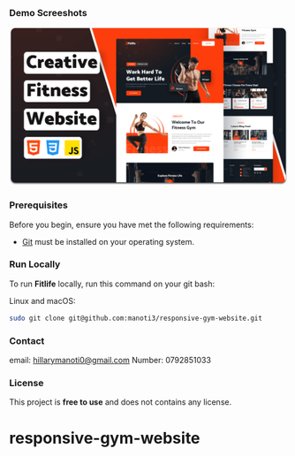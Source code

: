 

<br />

### Demo Screeshots

![Fitlife Desktop Demo](./readme-images/desktop.png "Desktop Demo")

### Prerequisites

Before you begin, ensure you have met the following requirements:

* [Git](https://git-scm.com/downloads "Download Git") must be installed on your operating system.

### Run Locally

To run **Fitlife** locally, run this command on your git bash:

Linux and macOS:

```bash
sudo git clone git@github.com:manoti3/responsive-gym-website.git
```


### Contact
email: hillarymanoti0@gmail.com
Number: 0792851033

### License

This project is **free to use** and does not contains any license.
# responsive-gym-website #
